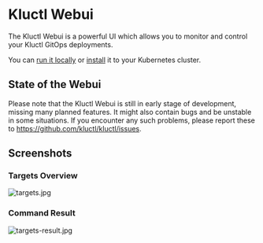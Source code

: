 <!-- This comment is uncommented when auto-synced to www-kluctl.io

---
title: "Kluctl Webui"
linkTitle: "Kluctl Webui"
description: "Kluctl Webui documentation."
weight: 30
---
-->

# Kluctl Webui

The Kluctl Webui is a powerful UI which allows you to monitor and control your Kluctl GitOps deployments.

You can [run it locally](run.md) or [install](installation.md) it to your Kubernetes cluster.

## State of the Webui

Please note that the Kluctl Webui is still in early stage of development, missing many planned features. It might
also contain bugs and be unstable in some situations. If you encounter any such problems, please report these
to https://github.com/kluctl/kluctl/issues.

## Screenshots

### Targets Overview
![targets.jpg](https://kluctl.io/images/webui/targets.jpg)

### Command Result
![targets-result.jpg](https://kluctl.io/images/webui/targets-result.jpg)
